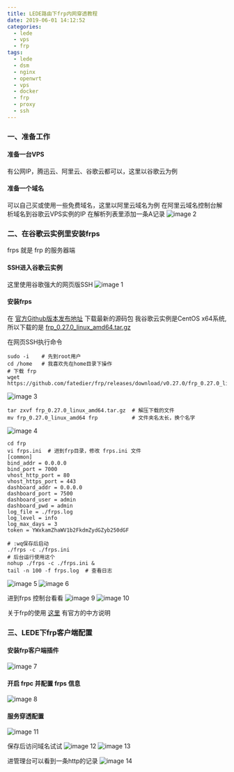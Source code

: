 ```yaml
---
title: LEDE路由下frp内网穿透教程
date: 2019-06-01 14:12:52
categories:
  - lede
  - vps
  - frp
tags:
  - lede
  - dsm
  - nginx
  - openwrt
  - vps
  - docker
  - frp
  - proxy
  - ssh
---
```


<!--more-->


### 一、准备工作

#### 准备一台VPS
有公网IP，腾迅云、阿里云、谷歌云都可以，这里以谷歌云为例
#### 准备一个域名
可以自己买或使用一些免费域名，这里以阿里云域名为例
在阿里云域名控制台解析域名到谷歌云VPS实例的IP
在解析列表里添加一条A记录
![image 2](2.png)

### 二、在谷歌云实例里安装frps
frps 就是 frp 的服务器端

#### SSH进入谷歌云实例
这里使用谷歌强大的网页版SSH
![image 1](1.png)

#### 安装frps
在 [官方Github版本发布地址](https://github.com/fatedier/frp/releases) 下载最新的源码包
我谷歌云实例是CentOS x64系统, 所以下载的是 [frp_0.27.0_linux_amd64.tar.gz](https://github.com/fatedier/frp/releases/download/v0.27.0/frp_0.27.0_linux_amd64.tar.gz)

在网页SSH执行命令
```
sudo -i    # 先到root用户
cd /home   # 我喜欢先在home目录下操作
# 下载 frp
wget https://github.com/fatedier/frp/releases/download/v0.27.0/frp_0.27.0_linux_amd64.tar.gz
```
![image 3](3.png)

```
tar zxvf frp_0.27.0_linux_amd64.tar.gz  # 解压下载的文件
mv frp_0.27.0_linux_amd64 frp           # 文件夹名太长，换个名字
```
![image 4](4.png)

```
cd frp
vi frps.ini  # 进到frp目录，修改 frps.ini 文件
[common]
bind_addr = 0.0.0.0
bind_port = 7000
vhost_http_port = 80
vhost_https_port = 443
dashboard_addr = 0.0.0.0
dashboard_port = 7500
dashboard_user = admin
dashboard_pwd = admin
log_file = ./frps.log
log_level = info
log_max_days = 3
token = YWxkamZhaWV1b2FkdmZydGZyb250dGF

# :wq保存后启动
./frps -c ./frps.ini   
# 后台运行使用这个
nohup ./frps -c ./frps.ini &
tail -n 100 -f frps.log  # 查看日志
```
![image 5](5.png)
![image 6](6.png)

进到frps 控制台看看
![image 9](9.png)
![image 10](10.png)

关于frp的使用 [这里](https://github.com/fatedier/frp/blob/master/README_zh.md) 有官方的中方说明

### 三、LEDE下frp客户端配置

#### 安装frp客户端插件
![image 7](7.png)

#### 开启 frpc 并配置 frps 信息
![image 8](8.png)

#### 服务穿透配置
![image 11](11.png)

保存后访问域名试试
![image 12](12.png)
![image 13](13.png)

进管理台可以看到一条http的记录
![image 14](14.png)
